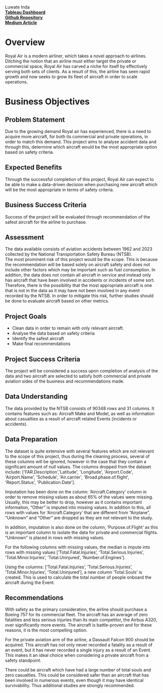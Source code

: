 Luwate Inda  
[**Tableau Dashboard**](https://public.tableau.com/app/profile/luwate.inda/viz/visualisations_17273113422640/CandidateAircraftDashboard?publish=yes)  
[**Github Repository**](https://github.com/Luwate/dsc-phase-1-project)  
[**Medium Article**](https://medium.com/@luwate)

# Overview 
Royal Air is a modern airliner, which takes a novel approach to airlines. Ditching the notion that an airline must either target the private or commercial space, Royal Air has carved a niche for itself by effectively serving both sets of clients. As a result of this, the airline has seen rapid growth and now seeks to grow its fleet of aircraft in order to scale operations.

# Business Objectives 
## Problem Statement  
Due to the growing demand Royal air has experienced, there is a need to acquire more aircraft, for both its commercial and private operations, in order to match this demand. This project aims to analyse accident data and through this, determine which aircraft would be the most appropriate option based on safety criteria.

## Expected Benefits
Through the successful completion of this project, Royal Air can expect to be able to make a data-driven decision when purchasing new aircraft which will be the most appropriate in terms of safety criteria.

## Business Success Criteria  
Success of the project will be evaluated through recommendation of the safest aircraft for the airline to purchase.

## Assessment 
The data available consists of aviation accidents between 1962 and 2023 collected by the National Transportation Safety Bureau (NTSB).  
The most prominent risk of this project would be the scope. This is because the recommendation will be based solely on aircraft safety and does not include other factors which may be important such as fuel consumption. In addition, the data does not contain all aircraft in service and instead only has aircraft that have been involved in accidents or incidents of some sort. Therefore, there is the possibility that the most appropriate aircraft is one that is not in the data as it may have not been involved in any event recorded by the NTSB. In order to mitigate this risk, further studies should be done to evaluate aircraft based on other metrics.

## Project Goals

* Clean data in order to remain with only relevant aircraft.  
* Analyse the data based on safety criteria  
* Identify the safest aircraft  
* Make final recommendations 

## Project Success Criteria 
The project will be considered a success upon completion of analysis of the data and two aircraft are selected to satisfy both commercial and private aviation sides of the business and recommendations made.

## Data Understanding

The data provided by the NTSB consists of 90348 rows and 31 columns. It contains features such as: Aircraft Make and Model, as well as information about casualties as a result of aircraft related Events (incidents or accidents). 

## Data Preparation  
The dataset is quite extensive with several features which are not relevant to the scope of this project, thus during the cleaning process, several of these columns will be ignored, however in the case that they contain a significant amount of null values. The columns dropped from the dataset include:  \['FAR.Description','Latitude', 'Longitude', 'Airport.Code', 'Airport.Name', 'Schedule', 'Air.carrier', 'Broad.phase.of.flight', 'Report.Status', 'Publication.Date'\].

Imputation has been done on the column: ‘Aircraft.Category’ column in order to remove missing values as about 65% of the values were missing. Usually, this may be better to drop, however as it contains important information, “Other” is imputed into missing values. In addition to this, all rows with values for ‘Aircraft.Category’ that are different from “Airplane”, “Unknown” and “Other” are dropped as they are not relevant to the study.

In addition, imputation is also done on the column, ‘Purpose.of.Flight’ as this is an important column to isolate the data for private and commercial flights. “Unknown” is placed in rows with missing values.

For the following columns with missing values, the median is impute into rows with missing values \[‘Total.Fatal.Injuries’, ‘Total.Serious.Injuries’, ‘Total.Minor.Injuries’, ‘Total.Uninjured’, ‘Number.of.Engines’\].

Using the columns: \[‘Total.Fatal.Injuries’, ‘Total.Serious.Injuries’, ‘Total.Minor.Injuries’, ‘Total.Uninjured’\], a new column ‘Total.Souls’ is created. This is used to calculate the total number of people onboard the aircraft during the Event.

   
## Recommendations 
With safety as the primary consideration, the airline should purchase a Boeing 757 for its commercial fleet. The aircraft has an average of zero fatalities and less serious injuries than its main competitor, the Airbus A320, over significantly more events. The aircraft is battle-proven and for these reasons, it is the most compelling option.

For the private aviation arm of the airline, a Dassault Falcon 900 should be acquired. This aircraft has not only never recorded a fatality as a result of an event, but it has never recorded a single injury as a result of an Event. This makes it an ideal choice when considering a private aircraft from a safety standpoint.

There could be aircraft which have had a large number of total souls and zero casualties. This could be considered safer than an aircraft that has been involved in numerous events, even though it may have identical survivability. Thus additional studies are strongly recommended.

	